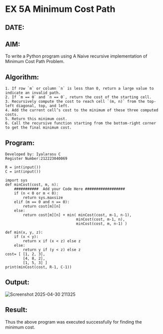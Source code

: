 # EX 5A Minimum Cost Path
## DATE:
## AIM:
To write a Python program using A Naive recursive implementation of Minimum Cost Path Problem.

## Algorithm:
```
1. If row `m` or column `n` is less than 0, return a large value to indicate an invalid path.
2. If `m == 0` and `n == 0`, return the cost of the starting cell.
3. Recursively compute the cost to reach cell `(m, n)` from the top-left diagonal, top, and left.
4. Add the current cell’s cost to the minimum of these three computed costs.
5. Return this minimum cost.
6. Call the recursive function starting from the bottom-right corner to get the final minimum cost.
```

## Program:
```
Developed by: Iyalarasu C
Register Number:212223040069

R = int(input())
C = int(input())

import sys
def minCost(cost, m, n):
    ###########  Add your Code Here ##################
    if (n < 0 or m < 0):
        return sys.maxsize
    elif (m == 0 and n == 0):
        return cost[m][n]
    else:
        return cost[m][n] + min( minCost(cost, m-1, n-1),
                                minCost(cost, m-1, n),
                                minCost(cost, m, n-1) )
                                
def min(x, y, z):
    if (x < y):
        return x if (x < z) else z
    else:
        return y if (y < z) else z
cost= [ [1, 2, 3],
        [4, 8, 2],
        [1, 5, 3] ]
print(minCost(cost, R-1, C-1))
```

## Output:
![Screenshot 2025-04-30 211325](https://github.com/user-attachments/assets/0211da6d-ee34-4ecd-99a0-37f82c534dc5)

## Result:
Thus the above program was executed successfully for finding the minimum cost.
